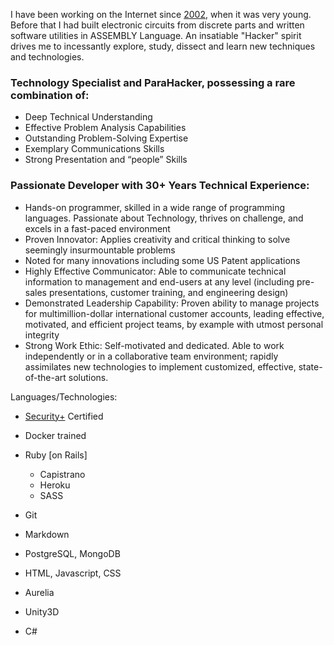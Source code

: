 I have been working on the Internet since [2002](https://web.archive.org/web/20021121104140/http://www.twice21.com/), when it was very young.  Before that I had built electronic circuits from discrete parts and written software utilities in ASSEMBLY Language.
An insatiable "Hacker" spirit drives me to incessantly explore, study, dissect and learn new techniques and technologies.

### Technology Specialist and ParaHacker, possessing a rare combination of:

  * Deep Technical Understanding
  * Effective Problem Analysis Capabilities
  * Outstanding Problem-Solving Expertise
  * Exemplary Communications Skills
  * Strong Presentation and “people” Skills

### Passionate Developer with 30+ Years Technical Experience:

 * Hands-on programmer, skilled in a wide range of programming languages. Passionate about Technology, thrives on challenge, and excels in a fast-paced environment
 * Proven Innovator: Applies creativity and critical thinking to solve seemingly insurmountable problems
 * Noted for many innovations including some US Patent applications
 * Highly Effective Communicator: Able to communicate technical information to management and end-users at any level (including pre-sales presentations, customer training, and engineering design)
 * Demonstrated Leadership Capability: Proven ability to manage projects for multimillion-dollar international customer accounts, leading effective, motivated, and efficient project teams, by example with utmost personal integrity
 * Strong Work Ethic: Self-motivated and dedicated. Able to work independently or in a collaborative team environment; rapidly assimilates new technologies to implement customized, effective, state-of-the-art solutions.

Languages/Technologies:

 * [Security+](https://github.com/ParkinT/HireMe/blob/Skills/CompTIA%20Security%2B%20Certificate.pdf) Certified
 * Docker trained
 * Ruby [on Rails]
   * Capistrano
   * Heroku
   * SASS


 * Git
 * Markdown
 * PostgreSQL, MongoDB
 * HTML, Javascript, CSS
 * Aurelia
 * Unity3D
 * C#


